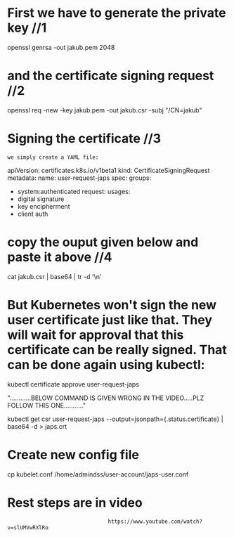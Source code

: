 # First we have to generate the private key //1

openssl genrsa -out jakub.pem 2048


# and the certificate signing request //2

openssl req -new -key jakub.pem -out jakub.csr -subj "/CN=jakub"


# Signing the certificate //3

    we simply create a YAML file:
apiVersion: certificates.k8s.io/v1beta1
kind: CertificateSigningRequest
metadata:
  name: user-request-japs
spec:
  groups:
  - system:authenticated
  request: <output-of-step-4>
  usages:
  - digital signature
  - key encipherment
  - client auth
  
# copy the ouput given below and paste it above //4

cat jakub.csr | base64 | tr -d '\n'
  
  
# But Kubernetes won't sign the new user certificate just like that. They will wait for approval that this certificate can be really signed. That can be done again using kubectl:


kubectl certificate approve user-request-japs

"............BELOW COMMAND IS GIVEN WRONG IN THE VIDEO.....PLZ FOLLOW THIS ONE..........."


kubectl get csr user-request-japs --output=jsonpath={.status.certificate} | base64 -d > japs.crt

# Create new config file

cp kubelet.conf /home/admindss/user-account/japs-user.conf


# Rest steps are in video

                                    https://www.youtube.com/watch?v=slUMVwRXlRo

